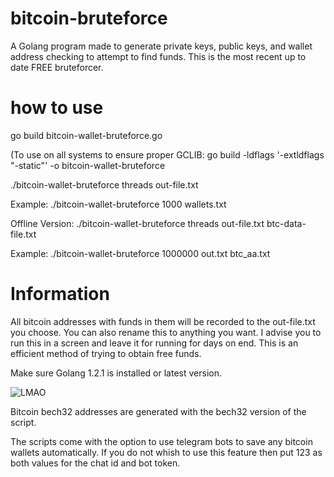 # bitcoin-bruteforce
A Golang program made to generate private keys, public keys, and wallet address checking to attempt to find funds. This is the most recent up to date FREE bruteforcer.

# how to use

go build bitcoin-wallet-bruteforce.go

(To use on all systems to ensure proper GCLIB: go build -ldflags '-extldflags "-static"' -o bitcoin-wallet-bruteforce

./bitcoin-wallet-bruteforce threads out-file.txt

Example: ./bitcoin-wallet-bruteforce 1000 wallets.txt

Offline Version: ./bitcoin-wallet-bruteforce threads out-file.txt btc-data-file.txt

Example: ./bitcoin-wallet-bruteforce 1000000 out.txt btc_aa.txt

# Information

All bitcoin addresses with funds in them will be recorded to the out-file.txt you choose. You can also rename this to anything you want. I advise you to run this in a screen and leave it for running for days on end. This is an efficient method of trying to obtain free funds.

Make sure Golang 1.2.1 is installed or latest version.

![LMAO](https://github.com/v0rl0x/bitcoin-bruteforce/assets/148959415/9f5cc5e5-0161-4554-ba45-f17a85324543)

Bitcoin bech32 addresses are generated with the bech32 version of the script.

The scripts come with the option to use telegram bots to save any bitcoin wallets automatically. If you do not whish to use this feature then put 123 as both values for the chat id and bot token.
